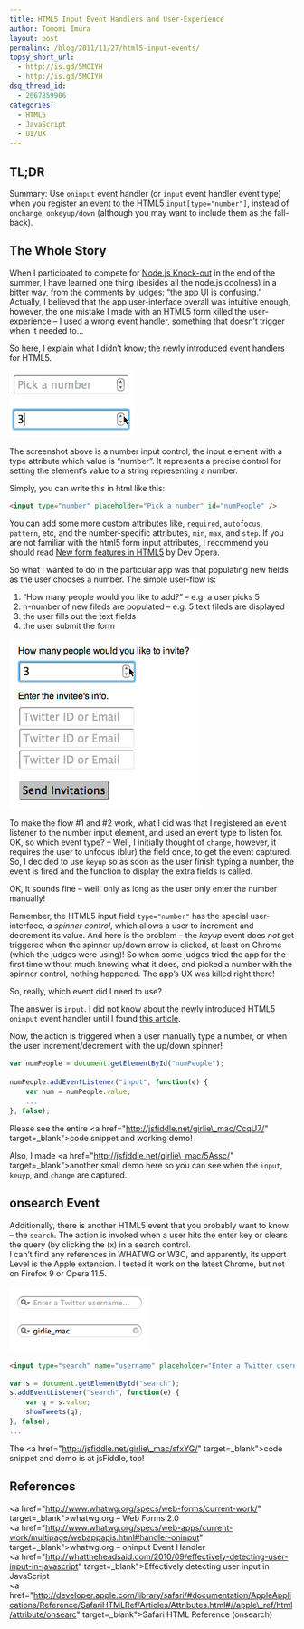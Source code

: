```yaml
---
title: HTML5 Input Event Handlers and User-Experience
author: Tomomi Imura
layout: post
permalink: /blog/2011/11/27/html5-input-events/
topsy_short_url:
  - http://is.gd/5MCIYH
  - http://is.gd/5MCIYH
dsq_thread_id:
  - 2067859906
categories:
  - HTML5
  - JavaScript
  - UI/UX
---
```

## TL;DR

Summary: Use `oninput` event handler (or `input` event handler event type) when you register an event to the HTML5 `input[type="number"]`, instead of `onchange`, `onkeyup/down` (although you may want to include them as the fall-back).

## The Whole Story

When I participated to compete for <a href="http://nodeknockout.com/" target="_blank">Node.js Knock-out</a> in the end of the summer, I have learned one thing (besides all the node.js coolness) in a bitter way, from the comments by judges: &#8220;the app UI is confusing.&#8221;  
Actually, I believed that the app user-interface overall was intuitive enough, however, the one mistake I made with an HTML5 form killed the user-experience &#8211; I used a wrong event handler, something that doesn&#8217;t trigger when it needed to&#8230; 

So here, I explain what I didn&#8217;t know; the newly introduced event handlers for HTML5.

<img src="/assets/images/wp-content/uploads/2011/11/input-number.png" alt="input type=number" title="input-number" width="221" height="117" />

The screenshot above is a number input control, the input element with a type attribute which value is &#8220;number&#8221;. It represents a precise control for setting the element&#8217;s value to a string representing a number.

Simply, you can write this in html like this:

```html
<input type="number" placeholder="Pick a number" id="numPeople" />
```

You can add some more custom attributes like, `required`, `autofocus`, `pattern`, etc, and the number-specific attributes, `min`, `max`, and `step`. If you are not familiar with the html5 form input attributes, I recommend you should read <a href="http://dev.opera.com/articles/view/new-form-features-in-html5/" target="_blank">New form features in HTML5</a> by Dev Opera.

So what I wanted to do in the particular app was that populating new fields as the user chooses a number. The simple user-flow is:  
  
1. &#8220;How many people would you like to add?&#8221; &#8211; e.g. a user picks 5  
2. n-number of new fileds are populated &#8211; e.g. 5 text fileds are displayed  
3. the user fills out the text fields  
4. the user submit the form 

<img src="/assets/images/wp-content/uploads/2011/11/input-number2.png" alt="screenshot" title="input-number2" width="340" height="300" class="alignnone size-full wp-image-338" />

To make the flow #1 and #2 work, what I did was that I registered an event listener to the number input element, and used an event type to listen for.  
OK, so which event type? &#8211; Well, I initially thought of `change`, however, it requires the user to unfocus (blur) the field once, to get the event captured. So, I decided to use `keyup` so as soon as the user finish typing a number, the event is fired and the function to display the extra fields is called.

OK, it sounds fine &#8211; well, only as long as the user only enter the number manually! 

Remember, the HTML5 input field `type="number"` has the special user-interface, *a spinner control*, which allows a user to increment and decrement its value. And here is the problem &#8211; the *keyup* event does *not* get triggered when the spinner up/down arrow is clicked, at least on Chrome (which the judges were using)! So when some judges tried the app for the first time without much knowing what it does, and picked a number with the spinner control, nothing happened. The app&#8217;s UX was killed right there!

So, really, which event did I need to use? 

The answer is `input`. I did not know about the newly introduced HTML5 `oninput` event handler until I found <a href="http://whattheheadsaid.com/2010/09/effectively-detecting-user-input-in-javascript" target="_blank" />this article</a>.

Now, the action is triggered when a user manually type a number, or when the user increment/decrement with the up/down spinner!

```javascript
var numPeople = document.getElementById("numPeople");

numPeople.addEventListener("input", function(e) {
    var num = numPeople.value;
    ...
}, false);
```

Please see the entire <a href="http://jsfiddle.net/girlie\_mac/CcqU7/" target=\_blank">code snippet and working demo</a>!

Also, I made <a href="http://jsfiddle.net/girlie\_mac/5Assc/" target=\_blank">another small demo here</a> so you can see when the `input`, `keuyp`, and `change` are captured.

## onsearch Event

Additionally, there is another HTML5 event that you probably want to know &#8211; the `search`. The action is invoked when a user hits the enter key or clears the query (by clicking the (x) in a search control.  
I can&#8217;t find any references in WHATWG or W3C, and apparently, its upport Level is the Apple extension. I tested it work on the latest Chrome, but not on Firefox 9 or Opera 11.5.

<img src="/assets/images/wp-content/uploads/2011/11/input-search.png" alt="input[type=search]" title="input-search" width="250" height="115" class="alignnone size-full wp-image-347" />

```html
<input type="search" name="username" placeholder="Enter a Twitter username..." results="5" id="search" />
```

```javascript
var s = document.getElementById("search");
s.addEventListener("search", function(e) {
    var q = s.value;
    showTweets(q);
}, false);
...
```

The <a href="http://jsfiddle.net/girlie\_mac/sfxYG/" target=\_blank">code snippet and demo</a> is at jsFiddle, too!

## References

<a href="http://www.whatwg.org/specs/web-forms/current-work/" target=_blank">whatwg.org &#8211; Web Forms 2.0</a>  
<a href="http://www.whatwg.org/specs/web-apps/current-work/multipage/webappapis.html#handler-oninput" target=_blank">whatwg.org &#8211; oninput Event Handler</a>  
<a href="http://whattheheadsaid.com/2010/09/effectively-detecting-user-input-in-javascript" target=_blank">Effectively detecting user input in JavaScript</a>  
<a href="http://developer.apple.com/library/safari/#documentation/AppleApplications/Reference/SafariHTMLRef/Articles/Attributes.html#//apple\_ref/html/attribute/onsearc" target=\_blank">Safari HTML Reference (onsearch)</a>